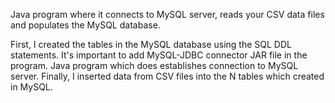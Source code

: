 Java program where it connects to MySQL server, reads your CSV data files and populates the MySQL database.

First, I created the tables in the MySQL database using the SQL DDL statements.
It's important to add MySQL-JDBC connector JAR file in the program.
Java program which does establishes connection to MySQL server.
Finally, I inserted data from CSV files into the N tables which created in MySQL.
